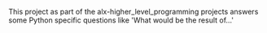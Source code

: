 This project as part of the alx-higher_level_programming projects answers some Python specific questions like 'What would be the result of…'
